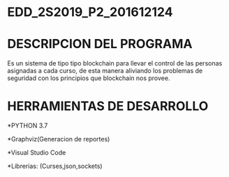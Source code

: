 # EDD_2S2019_P2_201612124

# DESCRIPCION DEL PROGRAMA

Es un sistema de tipo  tipo blockchain para llevar el control de las personas asignadas a cada
curso, de esta manera aliviando los problemas de seguridad con los principios que blockchain nos
provee.

# HERRAMIENTAS DE DESARROLLO

*PYTHON 3.7

*Graphviz(Generacion de reportes)

*Visual Studio Code 

*Librerias: (Curses,json,sockets)




